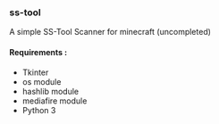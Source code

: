 ### ss-tool
A simple SS-Tool Scanner for minecraft (uncompleted)

#### Requirements :
- Tkinter
- os module
- hashlib module
- mediafire module
- Python 3
